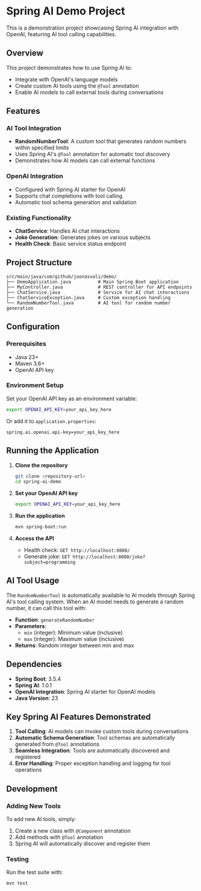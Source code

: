 # Spring AI Demo Project

This is a demonstration project showcasing Spring AI integration with OpenAI, featuring AI tool calling capabilities.

## Overview

This project demonstrates how to use Spring AI to:
- Integrate with OpenAI's language models
- Create custom AI tools using the `@Tool` annotation
- Enable AI models to call external tools during conversations

## Features

### AI Tool Integration
- **RandomNumberTool**: A custom tool that generates random numbers within specified limits
- Uses Spring AI's `@Tool` annotation for automatic tool discovery
- Demonstrates how AI models can call external functions

### OpenAI Integration
- Configured with Spring AI starter for OpenAI
- Supports chat completions with tool calling
- Automatic tool schema generation and validation

### Existing Functionality
- **ChatService**: Handles AI chat interactions
- **Joke Generation**: Generates jokes on various subjects
- **Health Check**: Basic service status endpoint

## Project Structure

```
src/main/java/com/github/joonasvali/demo/
├── DemoApplication.java          # Main Spring Boot application
├── MyController.java             # REST controller for API endpoints
├── ChatService.java              # Service for AI chat interactions
├── ChatServiceException.java     # Custom exception handling
└── RandomNumberTool.java         # AI tool for random number generation
```

## Configuration

### Prerequisites
- Java 23+
- Maven 3.6+
- OpenAI API key

### Environment Setup
Set your OpenAI API key as an environment variable:
```bash
export OPENAI_API_KEY=your_api_key_here
```

Or add it to `application.properties`:
```properties
spring.ai.openai.api-key=your_api_key_here
```

## Running the Application

1. **Clone the repository**
   ```bash
   git clone <repository-url>
   cd spring-ai-demo
   ```

2. **Set your OpenAI API key**
   ```bash
   export OPENAI_API_KEY=your_api_key_here
   ```

3. **Run the application**
   ```bash
   mvn spring-boot:run
   ```

4. **Access the API**
   - Health check: `GET http://localhost:8080/`
   - Generate joke: `GET http://localhost:8080/joke?subject=programming`

## AI Tool Usage

The `RandomNumberTool` is automatically available to AI models through Spring AI's tool calling system. When an AI model needs to generate a random number, it can call this tool with:

- **Function**: `generateRandomNumber`
- **Parameters**: 
  - `min` (integer): Minimum value (inclusive)
  - `max` (integer): Maximum value (inclusive)
- **Returns**: Random integer between min and max

## Dependencies

- **Spring Boot**: 3.5.4
- **Spring AI**: 1.0.1
- **OpenAI Integration**: Spring AI starter for OpenAI models
- **Java Version**: 23

## Key Spring AI Features Demonstrated

1. **Tool Calling**: AI models can invoke custom tools during conversations
2. **Automatic Schema Generation**: Tool schemas are automatically generated from `@Tool` annotations
3. **Seamless Integration**: Tools are automatically discovered and registered
4. **Error Handling**: Proper exception handling and logging for tool operations

## Development

### Adding New Tools
To add new AI tools, simply:
1. Create a new class with `@Component` annotation
2. Add methods with `@Tool` annotation
3. Spring AI will automatically discover and register them

### Testing
Run the test suite with:
```bash
mvn test
```
